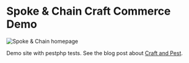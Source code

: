 # Spoke & Chain Craft Commerce Demo

![Spoke & Chain homepage](https://github.com/craftcms/spoke-and-chain/raw/stable/web/assets/volumes/images/Logos/logo.png)

Demo site with pestphp tests.
See the blog post about [Craft and Pest](https://blog.fortrabbit.com/craft-cms-pestphp-testing).
